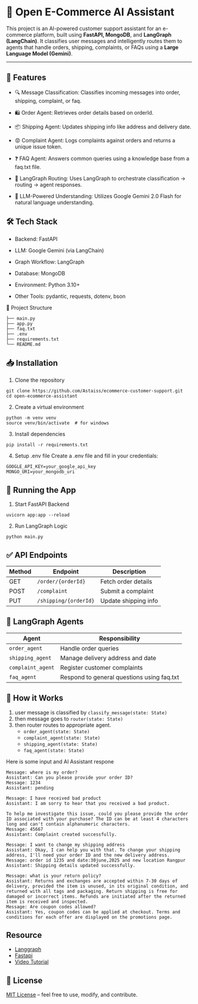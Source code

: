 
# 🛒 Open E-Commerce AI Assistant

This project is an AI-powered customer support assistant for an e-commerce platform, built using **FastAPI, MongoDB**, and **LangGraph (LangChain)**. It classifies user messages and intelligently routes them to agents that handle orders, shipping, complaints, or FAQs using a **Large Language Model (Gemini)**.

---

## 📌 Features
- 🔍 Message Classification: Classifies incoming messages into order, shipping, complaint, or faq.

- 🛍️ Order Agent: Retrieves order details based on orderId.

- 📦 Shipping Agent: Updates shipping info like address and delivery date.

- 😡 Complaint Agent: Logs complaints against orders and returns a unique issue token.

- ❓ FAQ Agent: Answers common queries using a knowledge base from a faq.txt file.

- 🔁 LangGraph Routing: Uses LangGraph to orchestrate classification → routing → agent responses.

- 🧠 LLM-Powered Understanding: Utilizes Google Gemini 2.0 Flash for natural language understanding.

## 🛠️ Tech Stack
- Backend: FastAPI

- LLM: Google Gemini (via LangChain)

- Graph Workflow: LangGraph

- Database: MongoDB

- Environment: Python 3.10+

- Other Tools: pydantic, requests, dotenv, bson

📂 Project Structure
```
├── main.py                   
├── app.py               
├── faq.txt                    
├── .env                       
├── requirements.txt           
└── README.md                  
```
## 📥 Installation
1. Clone the repository
```
git clone https://github.com/Astaiss/ecommerce-customer-support.git
cd open-ecommerce-assistant
```
2. Create a virtual environment
```
python -m venv venv
source venv/bin/activate  # for windows
```
3. Install dependencies
```
pip install -r requirements.txt
```
4. Setup .env file
Create a .env file and fill in your credentials:
```
GOOGLE_API_KEY=your_google_api_key
MONGO_URI=your_mongodb_uri
```

## 🚀 Running the App
1. Start FastAPI Backend
```
uvicorn app:app --reload
```

2. Run LangGraph Logic
```
python main.py
```

## ✅ API Endpoints
| Method | Endpoint              | Description            |
|--------|------------------------|------------------------|
| GET    | `/order/{orderId}`     | Fetch order details    |
| POST   | `/complaint`           | Submit a complaint     |
| PUT    | `/shipping/{orderId}`  | Update shipping info   |


## 🤖 LangGraph Agents
| Agent           | Responsibility                          |
|------------------|------------------------------------------|
| `order_agent`    | Handle order queries                     |
| `shipping_agent` | Manage delivery address and date         |
| `complaint_agent`| Register customer complaints             |
| `faq_agent`      | Respond to general questions using faq.txt |


## 📘 How it Works

1. user message is classified by `classify_message(state: State)` 
2. then message goes to `router(state: State)`
3. then router routes to appropriate agent.
    - `order_agent(state: State)`
    - `complaint_agent(state: State)`
    - `shipping_agent(state: State)`
    - `faq_agent(state: State)`

Here is some input and AI Assistant respone

```
Message: where is my order?
Assistant: Can you please provide your order ID?
Message: 1234
Assistant: pending
```

```
Message: I have received bad product
Assistant: I am sorry to hear that you received a bad product.

To help me investigate this issue, could you please provide the order ID associated with your purchase? The ID can be at least 4 characters long and can't contain alphanumeric characters.
Message: 45667
Assistant: Complaint created successfully.
```
```
Message: I want to change my shipping address
Assistant: Okay, I can help you with that. To change your shipping address, I'll need your order ID and the new delivery address.
Message: order id 1235 and date:30june,2025 and new location Rangpur
Assistant: Shipping details updated successfully.
```
```
Message: what is your return policy?
Assistant: Returns and exchanges are accepted within 7-30 days of delivery, provided the item is unused, in its original condition, and returned with all tags and packaging. Return shipping is free for damaged or incorrect items. Refunds are initiated after the returned item is received and inspected.
Message: Are coupon codes allowed?
Assistant: Yes, coupon codes can be applied at checkout. Terms and conditions for each offer are displayed on the promotions page.
```

## Resource 
- [Langgraph](https://www.langchain.com/langgraph)
- [Fastapi](https://fastapi.tiangolo.com/)
- [Video Tutorial](https://www.youtube.com/watch?v=1w5cCXlh7JQ)


## 📄 License
[MIT License](./LICENSE.md) – feel free to use, modify, and contribute.

